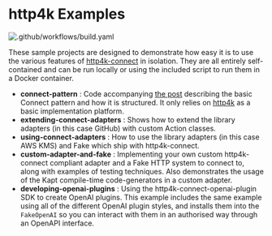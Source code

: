 # http4k Examples

![.github/workflows/build.yaml](https://github.com/http4k/http4k-connect-examples/workflows/.github/workflows/build.yaml/badge.svg)

These sample projects are designed to demonstrate how easy it is to use the various features of [http4k-connect](https://github.com/http4k/http4k-connect) in isolation. They are all entirely self-contained and can be run locally or using the included script to run them in a Docker container.

- **connect-pattern** : Code accompanying [the post](https://dentondav.id/posts/2021/02/smash-your-adapter-monolith) describing the basic Connect pattern and how it is structured. It only relies on [http4k](https://http4k.org) as a basic implementation platform.
- **extending-connect-adapters** : Shows how to extend the library adapters (in this case GitHub) with custom Action classes.
- **using-connect-adapters** : How to use the library adapters (in this case AWS KMS) and Fake which ship with http4k-connect.
- **custom-adapter-and-fake** : Implementing your own custom http4k-connect compliant adapter and a Fake HTTP system to connect to, along with examples of testing techniques. Also demonstrates the usage of the Kapt compile-time code-generators in a custom adapter.
- **developing-openai-plugins** : Using the http4k-connect-openai-plugin SDK to create OpenAI plugins. This example includes the same example using all of the different OpenAI plugin styles, and installs them into the `FakeOpenAI` so you can interact with them in an authorised way through an OpenAPI interface.
